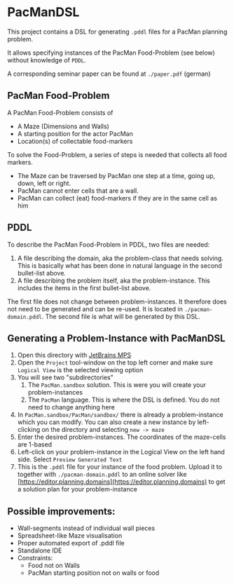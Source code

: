 # PacManDSL

This project contains a DSL for generating `.pddl` files for a PacMan planning problem.

It allows specifying instances of the PacMan Food-Problem (see below) without knowledge of `PDDL`.

A corresponding seminar paper can be found at `./paper.pdf` (german)

## PacMan Food-Problem
A PacMan Food-Problem consists of
- A Maze (Dimensions and Walls)
- A starting position for the actor PacMan
- Location(s) of collectable food-markers

To solve the Food-Problem, a series of steps is needed that collects all food markers.
- The Maze can be traversed by PacMan one step at a time, going up, down, left or right.
- PacMan cannot enter cells that are a wall.
- PacMan can collect (eat) food-markers if they are in the same cell as him

## PDDL
To describe the PacMan Food-Problem in PDDL, two files are needed:
1. A file describing the domain, aka the problem-class that needs solving. This is basically what has been done in natural language in the second bullet-list above. 
2. A file describing the problem itself, aka the problem-instance. This includes the items in the first bullet-list above.

The first file does not change between problem-instances. It therefore does not need to be generated and can be re-used. It is located in `./pacman-domain.pddl`.
The second file is what will be generated by this DSL.

## Generating a Problem-Instance with PacManDSL
1. Open this directory with [JetBrains MPS](https://www.jetbrains.com/mps/download/)
2. Open the `Project` tool-window on the top left corner and make sure `Logical View` is the selected viewing option
3. You will see two "subdirectories"
   1. The `PacMan.sandbox` solution. This is were you will create your problem-instances
   2. The `PacMan` language. This is where the DSL is defined. You do not need to change anything here
4. In `PacMan.sandbox/PacMan/sandbox/` there is already a problem-instance which you can modify. You can also create a new instance by left-clicking on the directory and selecting `new -> maze`
5. Enter the desired problem-instances. The coordinates of the maze-cells are 1-based
6. Left-click on your problem-instance in the Logical View on the left hand side. Select `Preview Generated Text`
7. This is the `.pddl` file for your instance of the food problem. Upload it to together with `./pacman-domain.pddl` to an online solver like [https://editor.planning.domains](https://editor.planning.domains) to get a solution plan for your problem-instance


## Possible improvements:
- Wall-segments instead of individual wall pieces
- Spreadsheet-like Maze visualisation
- Proper automated export of .pddl file
- Standalone IDE
- Constraints:
  - Food not on Walls
  - PacMan starting position not on walls or food
